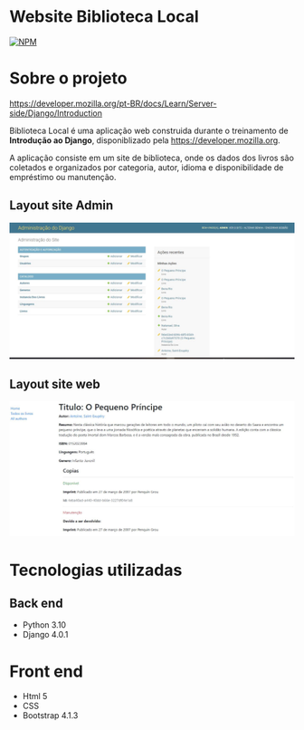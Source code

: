 # Website Biblioteca Local 
[![NPM](https://img.shields.io/npm/l/react)](https://github.com/Natanaelpvh/Biblioteca/blob/master/LICENSE)

# Sobre o projeto

https://developer.mozilla.org/pt-BR/docs/Learn/Server-side/Django/Introduction

Biblioteca Local é uma aplicação web construida durante o treinamento de **Introdução ao Django**, disponiblizado pela https://developer.mozilla.org.


A aplicação consiste em um site de biblioteca, onde os dados dos livros são coletados e organizados por categoria, autor, idioma e disponibilidade de 
empréstimo ou manutenção.

## Layout site Admin
![web 1](https://github.com/Natanaelpvh/Biblioteca/blob/master/assets/admin.JPG)

## Layout site web
![web 2](https://github.com/Natanaelpvh/Biblioteca/blob/master/assets/Site.JPG)

# Tecnologias utilizadas

## Back end
- Python 3.10
- Django 4.0.1

# Front end
- Html 5
- CSS
- Bootstrap 4.1.3 
